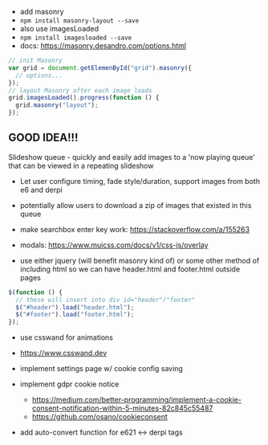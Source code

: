 - add masonry
- `npm install masonry-layout --save`
- also use imagesLoaded
- `npm install imagesloaded --save`
- docs: https://masonry.desandro.com/options.html

```js
// init Masonry
var grid = document.getElemenById("grid").masonry({
  // options...
});
// layout Masonry after each image loads
grid.imagesLoaded().progress(function () {
  grid.masonry("layout");
});
```

## GOOD IDEA!!!

Slideshow queue - quickly and easily add images to a 'now playing queue' that can be viewed in a repeating slideshow

- Let user configure timing, fade style/duration, support images from both e6 and derpi
- potentially allow users to download a zip of images that existed in this queue

- make searchbox enter key work: https://stackoverflow.com/a/155263

- modals: https://www.muicss.com/docs/v1/css-js/overlay

- use either jquery (will benefit masonry kind of) or some other method of including html so we can have header.html and footer.html outside pages

```js
$(function () {
  // these will insert into div id="header"/"footer"
  $("#header").load("header.html");
  $("#footer").load("footer.html");
});
```

- use csswand for animations
- https://www.csswand.dev

- implement settings page w/ cookie config saving
- implement gdpr cookie notice

  - https://medium.com/better-programming/implement-a-cookie-consent-notification-within-5-minutes-82c845c55487
  - https://github.com/osano/cookieconsent

- add auto-convert function for e621 <-> derpi tags
